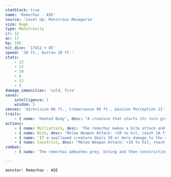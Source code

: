 ```yaml
---
statblock: true
name: 'Remorhaz - A5E'
source: 'Level Up: Monstrous Menagerie'
size: Huge
type: Monstrosity
cr: 12
ac: 17
hp: 195
hit_dice: '17d12 + 85'
speed: '30 ft., burrow 20 ft.'
stats:
    - 22
    - 12
    - 20
    - 4
    - 12
    - 5
damage_immunities: 'cold, fire'
saves:
    intelligence: 1
    wisdom: 5
senses: 'darkvision 60 ft., tremorsense 60 ft., passive Perception 11'
traits:
    - { name: 'Heated Body', desc: "A creature that starts its turn grappled by the remorhaz, touches it, or hits it with a melee attack while within 5 feet takes 10 (3d6) fire damage, or 21 (6d6) fire damage if the remorhaz is bloodied. A creature can take this damage only once on a turn. If the remorhaz has been subjected to cold damage since the end of its last turn, this trait doesn't function." }
actions:
    - { name: Multiattack, desc: 'The remorhaz makes a bite attack and then a constrict attack.' }
    - { name: Bite, desc: "Melee Weapon Attack: +10 to hit, reach 10 ft., one target. Hit: 16 (3d6 + 6) piercing damage plus 10 (3d6) fire damage. If the target is a Medium or smaller creature grappled by the remorhaz, the target is swallowed. A swallowed creature is blinded and restrained, it has total cover from attacks from outside the remorhaz, and it takes 21 (6d6) acid damage at the start of each of the remorhaz's turns." }
    - { name: 'If a swallowed creature deals 30 or more damage to the remorhaz in a single turn, or if the remorhaz dies, the remorhaz vomits up all swallowed creatures', desc: '' }
    - { name: Constrict, desc: "Melee Weapon Attack: +10 to hit, reach 5 ft., one target. Hit: 16 (3d6 + 6) bludgeoning damage, and the target is subjected to the remorhaz's Heated Body trait. The target is grappled (escape DC 18) and restrained while grappled. The remorhaz can grapple three creatures at once." }
combat:
    - { name: 'The remorhaz ambushes prey, biting and then constricting', desc: 'It bites and swallows a constricted creature whenever possible. When reduced to 30 hit points or fewer, it releases any creatures it is constricting and plays dead.' }

---
```

```statblock
monster: Remorhaz - A5E
```
